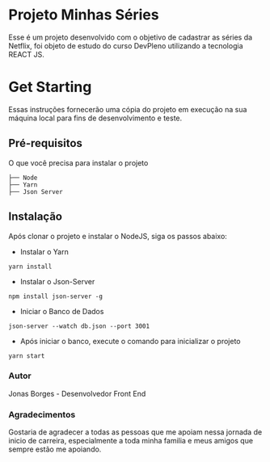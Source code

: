 # Projeto Minhas Séries
Esse é um projeto desenvolvido com o objetivo de cadastrar as séries da Netflix, foi objeto de estudo do curso DevPleno utilizando a tecnologia REACT JS.

# Get Starting 
Essas instruções fornecerão uma cópia do projeto em execução na sua máquina local para fins de desenvolvimento e teste.

## Pré-requisitos
O que você precisa para instalar o projeto
````
├── Node
├── Yarn
├── Json Server
````

## Instalação
Após clonar o projeto e instalar o NodeJS, siga os passos abaixo:

- Instalar o Yarn
````
yarn install
````

- Instalar o Json-Server
````
npm install json-server -g
````

- Iniciar o Banco de Dados
````
json-server --watch db.json --port 3001
````

- Após iniciar o banco, execute o comando para inicializar o projeto
```
yarn start
```

### Autor
Jonas Borges - Desenvolvedor Front End

### Agradecimentos
Gostaria de agradecer a todas as pessoas que me apoiam nessa jornada de inicio de carreira, especialmente a toda minha familia e meus amigos que sempre estão me apoiando.